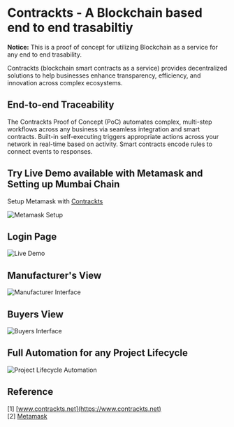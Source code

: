 # Contrackts - A Blockchain based end to end trasabiltiy
 
**Notice:** This is a proof of concept for utilizing Blockchain as a service for any end to end trasability.

Contrackts (blockchain smart contracts as a service) provides decentralized solutions to help businesses enhance transparency, efficiency, and innovation across complex ecosystems.

## End-to-end Traceability
The Contrackts Proof of Concept (PoC) automates complex, multi-step workflows across any business via seamless integration and smart contracts. Built-in self-executing triggers appropriate actions across your network in real-time based on activity. Smart contracts encode rules to connect events to responses.


## Try Live Demo available with Metamask and Setting up Mumbai Chain

Setup Metamask with [Contrackts](https://www.contrackts.net/)

![Metamask Setup](https://github.com/PandiaJason/contrackts-docs/assets/100123063/e09f72ec-94af-4f41-be66-71a5d22ae1df)

## Login Page
![Live Demo](https://github.com/PandiaJason/contrackts-docs/assets/100123063/ece9711a-7da6-4e39-8d76-a0403abe4df3)

## Manufacturer's View
![Manufacturer Interface](https://github.com/PandiaJason/contrackts-docs/assets/100123063/ac6c5c92-c8c3-4c2a-95d2-505a52478f95)

## Buyers View
![Buyers Interface](https://github.com/PandiaJason/contrackts-docs/assets/100123063/6293b9eb-04e8-4eea-a4ce-640ba91e7d70)

## Full Automation for any Project Lifecycle 
![Project Lifecycle Automation](https://github.com/PandiaJason/contrackts-docs/assets/100123063/8dff7b2d-6b79-45eb-acd9-acae09523c8f)

## Reference
[1] [www.contrackts.net](https://www.contrackts.net)  
[2] [Metamask](https://metamask.io/)

